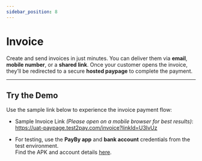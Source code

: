 ```yaml
---
sidebar_position: 8
---
```


# Invoice

Create and send invoices in just minutes. You can deliver them via **email**, **mobile number**, or a **shared link**. Once your customer opens the invoice, they’ll be redirected to a secure **hosted paypage** to complete the payment.

---

## Try the Demo

Use the sample link below to experience the invoice payment flow:

- Sample Invoice Link  *(Please open on a mobile browser for best results)*: https://uat-paypage.test2pay.com/invoice?linkId=U3IvUz

- For testing, use the **PayBy app** and **bank account** credentials from the test environment.  
  Find the APK and account details [here](/demos/testaccount).

